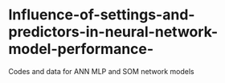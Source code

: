 # Influence-of-settings-and-predictors-in-neural-network-model-performance-
Codes and data for ANN MLP and SOM network models

